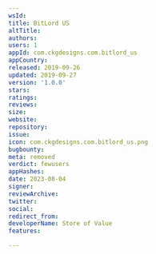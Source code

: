```yaml
---
wsId: 
title: BitLord US
altTitle: 
authors: 
users: 1
appId: com.ckgdesigns.com.bitlord_us
appCountry: 
released: 2019-09-26
updated: 2019-09-27
version: '1.0.0'
stars: 
ratings: 
reviews: 
size: 
website: 
repository: 
issue: 
icon: com.ckgdesigns.com.bitlord_us.png
bugbounty: 
meta: removed
verdict: fewusers
appHashes: 
date: 2023-08-04
signer: 
reviewArchive: 
twitter: 
social: 
redirect_from: 
developerName: Store of Value
features: 

---
```


